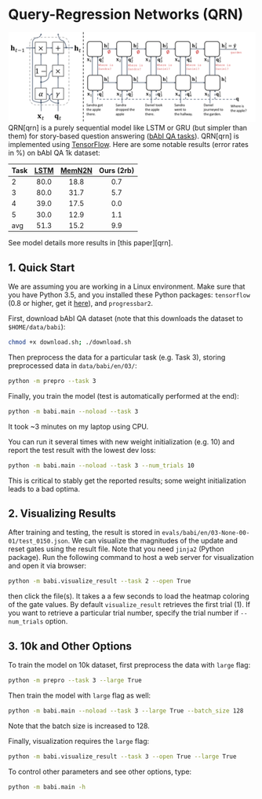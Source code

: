 # Query-Regression Networks (QRN)
![Teaser figure for QRN](assets/teaser.png)
QRN[qrn] is a purely sequential model like LSTM or GRU (but simpler than them) for story-based question answering ([bAbI QA tasks][babi]).
QRN[qrn] is implemented using [TensorFlow][tensorflow].
Here are some notable results (error rates in %) on bAbI QA 1k dataset:

| Task | [LSTM][lstm] | [MemN2N][memn2n] | Ours (2rb) |
| ---- |:------------:|:----------------:|:----------:|
| 2    | 80.0         | 18.8             | 0.7        |
| 3    | 80.0         | 31.7             | 5.7        |
| 4    | 39.0         | 17.5             | 0.0        |
| 5    | 30.0         | 12.9             | 1.1        |
| avg  | 51.3         | 15.2             | 9.9        |

See model details more results in [this paper][qrn].

## 1. Quick Start
We are assuming you are working in a Linux environment. 
Make sure that you have Python 3.5, and you installed these Python packages: `tensorflow` (0.8 or higher, get it [here][tensorflow]), and `progressbar2`.

First, download bAbI QA dataset (note that this downloads the dataset to `$HOME/data/babi`):

```bash
chmod +x download.sh; ./download.sh 
```

Then preprocess the data for a particular task (e.g. Task 3), storing preprocessed data in `data/babi/en/03/`:
```bash
python -m prepro --task 3
```

Finally, you train the model (test is automatically performed at the end):
```bash
python -m babi.main --noload --task 3
```
It took ~3 minutes on my laptop using CPU.

You can run it several times with new weight initialization (e.g. 10) and report the test result with the lowest dev loss:
```bash
python -m babi.main --noload --task 3 --num_trials 10
```
This is critical to stably get the reported results; some weight initialization leads to a bad optima.

## 2. Visualizing Results
After training and testing, the result is stored in `evals/babi/en/03-None-00-01/test_0150.json`.
We can visualize the magnitudes of the update and reset gates using the result file.
Note that you need `jinja2` (Python package).
Run the following command to host a web server for visualization and open it via browser:

```bash
python -m babi.visualize_result --task 2 --open True
```

then click the file(s). It takes a a few seconds to load the heatmap coloring of the gate values.
By default `visualize_result` retrieves the first trial (1).
If you want to retrieve a particular trial number, specify the trial number if `--num_trials` option.


## 3. 10k and Other Options
To train the model on 10k dataset, first preprocess the data with `large` flag:
```bash
python -m prepro --task 3 --large True
```

Then train the model with `large` flag as well:
```bash
python -m babi.main --noload --task 3 --large True --batch_size 128
```
Note that the batch size is increased to 128.

Finally, visualization requires the `large`  flag:
```bash
python -m babi.visualize_result --task 3 --open True --large True
```

To control other parameters and see other options, type:
```bash
python -m babi.main -h
```

[babi]: http://arxiv.org/abs/1502.05698
[lstm]: http://arxiv.org/abs/1502.05698 
[memn2n]: http://arxiv.org/abs/1503.08895
[tensorflow]: https://www.tensorflow.org/
